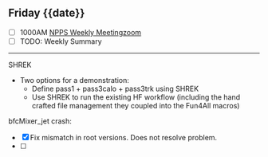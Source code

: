 ## Friday {{date}}

- [ ] 1000AM [NPPS Weekly Meeting](https://docs.google.com/document/d/1YfTyXPeXNQU4XUB28bvHJolgyBIJ2bfrd0u9Gd3WD70/edit)[zoom](https://bnl.zoomgov.com/j/16157150845?pwd=NXNqTi9ZWEFBKzYwRXQ5U3NXU1dBZz09)
- [ ] TODO: Weekly Summary

---------

SHREK
- Two options for a demonstration:
	- Define pass1 + pass3calo + pass3trk using SHREK
	- Use SHREK to run the existing HF workflow (including the hand crafted file management they coupled into the Fun4All macros)
	
	
bfcMixer_jet crash:
- [x] Fix mismatch in root versions.   Does not resolve problem.
- [ ] 